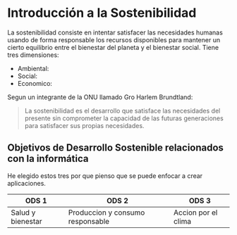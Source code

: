 # Introducción a la Sostenibilidad

La sostenibilidad consiste en intentar satisfacer las necesidades humanas usando de forma responsable los recursos disponibles para 
mantener un cierto equilibrio entre el bienestar del planeta y el bienestar social. Tiene tres dimensiones:

- Ambiental:
- Social:
- Economico:

Segun un integrante de la ONU llamado Gro Harlem Brundtland: 
> La sostenibilidad es el desarrollo que satisface las necesidades del presente sin comprometer 
la capacidad de las futuras generaciones para satisfacer sus propias necesidades.

## Objetivos de Desarrollo Sostenible relacionados con la informática
He elegido estos tres por que pienso que se puede enfocar a crear aplicaciones.

|ODS 1            |ODS 2                           |ODS 3              |
|-----------------|--------------------------------|-------------------|
|Salud y bienestar|Produccion y consumo responsable|Accion por el clima|

